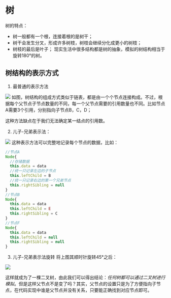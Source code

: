 # 树
树的特点：
* 树一般都有一个根，连接着根的是树干；
* 树干会发生分叉，形成许多树枝，树枝会继续分化成更小的树枝；
* 树枝的最后是叶子；
现实生活中很多结构都是树的抽象，模拟的树结构相当于旋转180°的树。

树结构的表示方式
---
1. 最普通的表示方法
<img src='https://gitee.com/ahuntsun/BlogImgs/raw/master/%E6%95%B0%E6%8D%AE%E7%BB%93%E6%9E%84%E4%B8%8E%E7%AE%97%E6%B3%95/%E6%A0%91%E4%B8%80/4.png'>
如图，树结构的组成方式类似于链表，都是由一个个节点连接构成。不过，根据每个父节点子节点数量的不同，每一个父节点需要的引用数量也不同。比如节点A需要3个引用，分别指向子节点B，C，D；

这种方法缺点在于我们无法确定某一结点的引用数。

2. 儿子-兄弟表示法：

<img src='https://gitee.com/ahuntsun/BlogImgs/raw/master/%E6%95%B0%E6%8D%AE%E7%BB%93%E6%9E%84%E4%B8%8E%E7%AE%97%E6%B3%95/%E6%A0%91%E4%B8%80/5.png'>
这种表示方法可以完整地记录每个节点的数据，比如：

```js
//节点A
Node{
  //存储数据
  this.data = data
  //统一只记录左边的子节点
  this.leftChild = B
  //统一只记录右边的第一个兄弟节点
  this.rightSibling = null
}
//节点B
Node{
  this.data = data
  this.leftChild = E
  this.rightSibling = C
}
//节点F
Node{
  this.data = data
  this.leftChild = null
  this.rightSibling = null
}
```



3. 儿子-兄弟表示法旋转
将上图其顺时针旋转45°之后：
<img src='https://gitee.com/ahuntsun/BlogImgs/raw/master/%E6%95%B0%E6%8D%AE%E7%BB%93%E6%9E%84%E4%B8%8E%E7%AE%97%E6%B3%95/%E6%A0%91%E4%B8%80/7.png'>

这样就成为了一棵二叉树，由此我们可以得出结论：*任何树都可以通过二叉树进行模拟*。但是这样父节点不是变了吗？其实，父节点的设置只是为了方便指向子节点，在代码实现中谁是父节点并没有关系，只要能正确找到对应节点即可。





